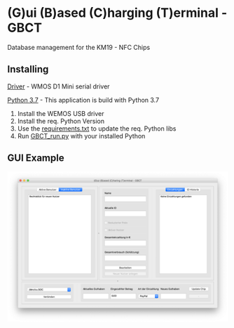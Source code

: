 # (G)ui (B)ased (C)harging (T)erminal - GBCT

Database management for the KM19 - NFC Chips

## Installing

[Driver](https://wiki.wemos.cc/downloads) - WMOS D1 Mini serial driver

[Python 3.7](https://www.python.org/downloads/release/python-370/) - This application is build with Python 3.7

1. Install the WEMOS USB driver
2. Install the req. Python Version 
3. Use the [requirements.txt](https://github.com/EleKoPhi/GBCT/blob/master/requirements.txt) to update the req. Python libs 
4. Run [GBCT_run.py](https://github.com/EleKoPhi/GBCT/blob/master/Program/GBCT_run.py) with your installed Python

## GUI Example

![alt text](https://github.com/EleKoPhi/GBCT/blob/master/Pictures/example.png)

